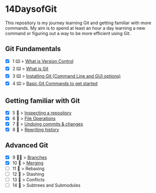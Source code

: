 # 14DaysofGit

This repository is my journey learning Git and getting familiar with more commands. My aim is to spend at least an hour a day learning a new command or figuring out a way to be more efficient using Git.

## Git Fundamentals
- [X] 1 ⌨️ > [What is Version Control](https://www.techielass.com/what-is-version-control/)
- [X] 2 ⌨️ > [What is Git](https://www.techielass.com/what-is-git/) 
- [X] 3 ⌨️ > [Installing Git (Command Line and GUI options)](https://www.techielass.com/installing-git/)
- [X] 4 ⌨️ > [Basic Git Commands to get started](https://www.techielass.com/basic-git-commands-to-get-started/)

## Getting familiar with Git
- [X] 5 👀 > [Inspecting a repository](https://www.techielass.com/inspect-a-git-respository/)
- [X] 6 👀 > [File Operations](https://www.techielass.com/git-file-operations/) 
- [X] 7 👀 > [Undoing commits & changes](https://www.techielass.com/undoing-commits-changes/)
- [X] 8 👀 > [Rewriting history](https://www.techielass.com/rewriting-git-history/)

## Advanced Git
- [X] 9 🦹‍♀️ > [Branches](https://wwww.techielass.com/git-branches) 
- [X] 10 🦹‍ > [Merging](https://www.techielass.com/merging-with-git/)
- [ ] 11 🦹‍ > Rebasing 
- [ ] 12 🦹‍ > Stashing 
- [ ] 13 🦹‍ > Conflicts 
- [ ] 14 🦹‍ > Subtrees and Submodules 
